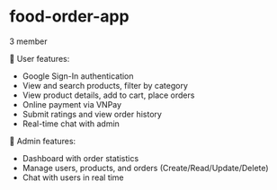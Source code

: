 # food-order-app
3 member

🔹 User features:  
- Google Sign-In authentication  
- View and search products, filter by category  
- View product details, add to cart, place orders  
- Online payment via VNPay  
- Submit ratings and view order history  
- Real-time chat with admin  

🔹 Admin features:  
- Dashboard with order statistics  
- Manage users, products, and orders (Create/Read/Update/Delete)  
- Chat with users in real time  
